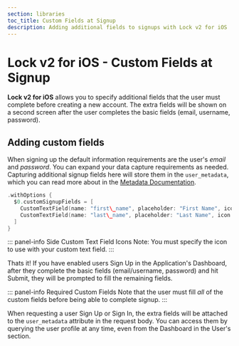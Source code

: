 ```yaml
---
section: libraries
toc_title: Custom Fields at Signup
description: Adding additional fields to signups with Lock v2 for iOS
---
```


# Lock v2 for iOS - Custom Fields at Signup

**Lock v2 for iOS** allows you to specify additional fields that the user must complete before creating a new account. The extra fields will be shown on a second screen after the user completes the basic fields (email, username, password).

## Adding custom fields

When signing up the default information requirements are the user's *email* and *password*. You can expand your data capture requirements as needed. Capturing additional signup fields here will store them in the `user_metadata`, which you can read more about in the [Metadata Documentation](/metadata).

```swift
.withOptions {
  $0.customSignupFields = [
    CustomTextField(name: "first\_name", placeholder: "First Name", icon: LazyImage(name: "ic_person", bundle: Lock.bundle)),
    CustomTextField(name: "last\_name", placeholder: "Last Name", icon: LazyImage(name: "ic_person", bundle: Lock.bundle))
  ]
}
```

::: panel-info Side Custom Text Field Icons
Note: You must specify the icon to use with your custom text field.
:::

Thats it! If you have enabled users Sign Up in the Application's Dashboard, after they complete the basic fields (email/username, password) and hit Submit, they will be prompted to fill the remaining fields.

::: panel-info Required Custom Fields
Note that the user must fill _all_ of the custom fields before being able to complete signup.
:::

When requesting a user Sign Up or Sign In, the extra fields will be attached to the `user_metadata` attribute in the request body. You can access them by querying the user profile at any time, even from the Dashboard in the User's section.
